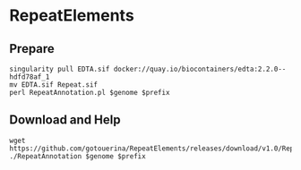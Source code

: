# RepeatElements

##     Prepare
    singularity pull EDTA.sif docker://quay.io/biocontainers/edta:2.2.0--hdfd78af_1
    mv EDTA.sif Repeat.sif
    perl RepeatAnnotation.pl $genome $prefix

##    Download and Help
    wget https://github.com/gotouerina/RepeatElements/releases/download/v1.0/RepeatAnnotation
    ./RepeatAnnotation $genome $prefix
